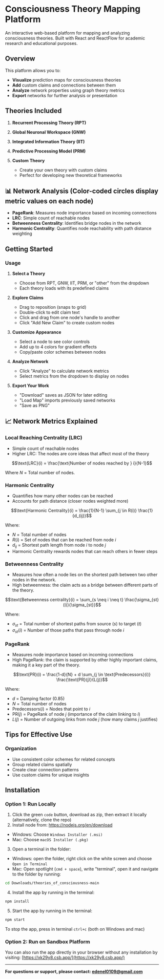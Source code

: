 # Consciousness Theory Mapping Platform

An interactive web-based platform for mapping and analyzing consciousness theories. Built with React and ReactFlow for academic research and educational purposes.

## Overview

This platform allows you to:
- **Visualize** prediction maps for consciousness theories
- **Add** custom claims and connections between them
- **Analyze** network properties using graph theory metrics
- **Export** networks for further analysis or presentation

## Theories Included

1. **Recurrent Processing Theory (RPT)**

2. **Global Neuronal Workspace (GNW)**

3. **Integrated Information Theory (IIT)**

4. **Predictive Processing Model (PRM)**

5. **Custom Theory**
   - Create your own theory with custom claims
   - Perfect for developing new theoretical frameworks

## 📊 Network Analysis (Color-coded circles display metric values on each node)
- **PageRank**: Measures node importance based on incoming connections
- **LRC**: Simple count of reachable nodes
- **Betweenness Centrality**: Identifies bridge nodes in the network
- **Harmonic Centrality**: Quantifies node reachability with path distance weighting

## Getting Started

### Usage

1. **Select a Theory**
   - Choose from RPT, GNW, IIT, PRM, or "other" from the dropdown
   - Each theory loads with its predefined claims

2. **Explore Claims**
   - Drag to reposition (snaps to grid)
   - Double-click to edit claim text
   - Click and drag from one node's handle to another
   - Click "Add New Claim" to create custom nodes

3. **Customize Appearance**
   - Select a node to see color controls
   - Add up to 4 colors for gradient effects
   - Copy/paste color schemes between nodes

4. **Analyze Network**
   - Click "Analyze" to calculate network metrics
   - Select metrics from the dropdown to display on nodes

7. **Export Your Work**
   - "Download" saves as JSON for later editing
   - "Load Map" imports previously saved networks
   - "Save as PNG"

## 📈 Network Metrics Explained

### Local Reaching Centrality (LRC)

- Simple count of reachable nodes
- Higher LRC: The nodes are core ideas that affect most of the theory


$$\text{LRC}(i) = \frac{\text{Number of nodes reached by } i}{N-1}$$

Where $N$ = Total number of nodes.

### Harmonic Centrality
- Quantifies how many other nodes can be reached
- Accounts for path distance (closer nodes weighted more)

$$\text{Harmonic Centrality}(i) = \frac{1}{N-1} \sum_{j \in R(i)} \frac{1}{d_{ij}}$$

Where:
- $N$ = Total number of nodes
- $R(i)$ = Set of nodes that can be reached from node $i$
- $d_{ij}$ = Shortest path length from node $i$ to node $j$
- Harmonic Centrality rewards nodes that can reach others in fewer steps


### Betweenness Centrality
- Measures how often a node lies on the shortest path between two other nodes in the network.
- High betweenness: the claim acts as a bridge between different parts of the theory.

$$\text{Betweenness centrality}(i) = \sum_{s \neq i \neq t} \frac{\sigma_{st}(i)}{\sigma_{st}}$$

Where:
- $\sigma_{st}$ = Total number of shortest paths from source ($s$) to target ($t$)
- $\sigma_{st}(i)$ = Number of those paths that pass through node $i$


### PageRank
- Measures node importance based on incoming connections
- High PageRank: the claim is supported by other highly important claims, making it a key part of the theory.

$$\text{PR}(i) = \frac{1-d}{N} + d \sum_{j \in \text{Predecessors}(i)} \frac{\text{PR}(j)}{L(j)}$$

Where:
- $d$ = Damping factor (0.85)
- $N$ = Total number of nodes
- $\text{Predecessors}(i)$ = Nodes that point to $i$
- $\text{PR}(j)$ = PageRank of node $j$ (importance of the claim linking to $i$)
- $L(j)$ = Number of outgoing links from node $j$ (how many claims $j$ justifies)

## Tips for Effective Use

### Organization
- Use consistent color schemes for related concepts
- Group related claims spatially
- Create clear connection patterns
- Use custom claims for unique insights

## Installation

### Option 1: Run Locally
1. Click the green `code` button, download as zip, then extract it locally (alternatively, clone the repo)
2. Install node from: https://nodejs.org/en/download
- Windows: Choose `Windows Installer (.msi)`
- Mac: Choose `macOS Installer (.pkg)`
3. Open a terminal in the folder:
- Windows: open the folder, right click on the white screen and choose `Open in Terminal`
- Mac: Open spotlight (`cmd + space`), write "terminal", open it and navigate to the folder by running:
```sh
cd Downloads/theories_of_consciousness-main
```
4. Install the app by running in the terminal:
```sh
npm install
```
5. Start the app by running in the terminal:
```sh
npm start
```

To stop the app, press in terminal `ctrl+c` (both on Windows and mac)

### Option 2: Run on Sandbox Platform
You can also run the app directly in your browser without any installation by visiting: [https://xk29y8.csb.app/](https://xk29y8.csb.app/)

---

**For questions or support, please contact: edenel0109@gmail.com** 

